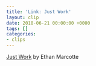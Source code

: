 ```yaml
---
title: 'Link: Just Work'
layout: clip
date: 2018-06-21 00:00:00 +0000
tags: []
categories:
- clips
---
```

[Just Work](https://ethanmarcotte.com/wrote/just-work/) by Ethan Marcotte
